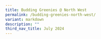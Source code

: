 ```yaml
---
title: Budding Greenies @ North West
permalink: /budding-greenies-north-west/
variant: markdown
description: ""
third_nav_title: July 2024
---
```

